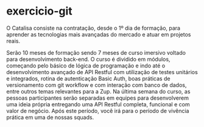 # exercicio-git

O Catalisa consiste na contratação, desde o 1º dia de formação, para aprender as tecnologias mais avançadas do mercado e atuar em projetos reais.

Serão 10 meses de formação sendo 7 meses de curso imersivo voltado para desenvolvimento back-end. O curso é dividido em módulos, começando pelo básico de lógica de programação e indo até o desenvolvimento avançado de API Restful com utilização de testes unitários e integrados, rotina de autenticação Basic Auth, boas práticas de versionamento com git workflow e com interação com banco de dados, entre outros temas relevantes para a Zup. Na última semana do curso, as pessoas participantes serão separadas em equipes para desenvolverem uma ideia própria entregando uma API Restful completa, funcional e com valor de negócio. Após este período, você irá para o período de vivência prática em uma de nossas squads.